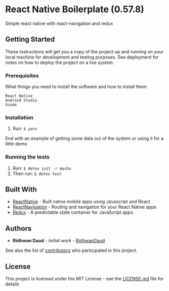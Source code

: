 # React Native Boilerplate (0.57.8)

Simple react native with react-navigation and redux

## Getting Started

These instructions will get you a copy of the project up and running on your local machine for development and testing purposes. See deployment for notes on how to deploy the project on a live system.

### Prerequisites

What things you need to install the software and how to install them

```
React Native
Android Studio
Xcode
```

### Installation

1. Run: `$ yarn`


End with an example of getting some data out of the system or using it for a little demo

### Running the tests

1. Run: `$ detox init -r mocha`
2. Then run: `$ detox test`


## Built With

* [ReactNative](https://facebook.github.io/react-native/) - Built native mobile apps using Javascript and React
* [ReactNavigation](https://reactnavigation.org/en/) - Routing and navigation for your React Native apps
* [Redux](hhttps://redux.js.org/) - A predictable state container for JavaScript apps.

## Authors

* **Ridhwan Daud** - *Initial work* - [RidhwanDaud](https://github.com/ridhwandaud)

See also the list of [contributors](https://github.com/your/project/contributors) who participated in this project.

## License

This project is licensed under the MIT License - see the [LICENSE.md](LICENSE.md) file for details

